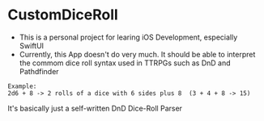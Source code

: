 # CustomDiceRoll
- This is a personal project for learing iOS Development, especially SwiftUI
- Currently, this App doesn't do very much. It should be able to interpret the commom dice roll syntax used in TTRPGs such as DnD and Pathdfinder
```
Example:
2d6 + 8 -> 2 rolls of a dice with 6 sides plus 8  (3 + 4 + 8 -> 15)
```

It's basically just a self-written DnD Dice-Roll Parser
